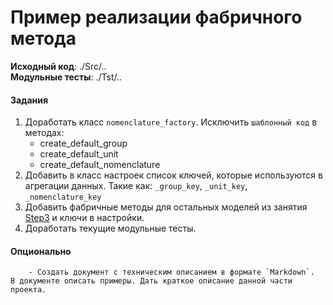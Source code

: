 # Пример реализации фабричного метода

**Исходный код**: ./Src/.. <br>
**Модульные тесты**: ./Tst/..

#### Задания
1. Доработать класс `nomenclature_factory`. Исключить `шаблонный код` в методах:
	-  create_default_group
	-  create_default_unit
	-  create_default_nomenclature
2. Добавить в класс настроек список ключей, которые используются в агрегации данных.
Такие как: `_group_key`, `_unit_key`, `_nomenclature_key`
3. Добавить фабричные методы для остальных моделей из занятия [Step3](../Step3)
и ключи в настройки.
4. Доработать текущие модульные тесты.

#### Опционально
        - Создать документ с техническим описанием в формате `Markdown`. 
	В документе описать примеры. Дать краткое описание данной части проекта. 


